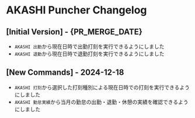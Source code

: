 # AKASHI Puncher Changelog

## [Initial Version] - {PR_MERGE_DATE}

- `AKASHI 出勤`から現在日時で出勤打刻を実行できるようにしました
- `AKASHI 退勤`から現在日時で退勤打刻を実行できるようにしました

## [New Commands] - 2024-12-18

- `AKASHI 打刻`から選択した打刻種別による現在日時での打刻を実行できるようにしました
- `AKASHI 勤怠実績`から当月の勤怠の出勤・退勤・休憩の実績を確認できるようにしました
